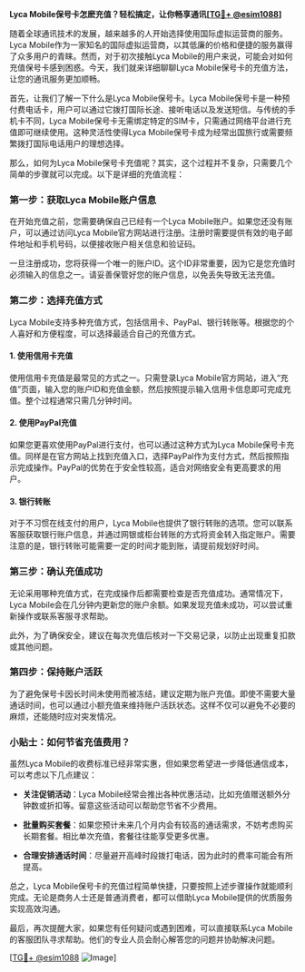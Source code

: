 **Lyca Mobile保号卡怎麽充值？轻松搞定，让你畅享通讯[[TG💪+ @esim1088](https://t.me/s/esim1088)]**

随着全球通讯技术的发展，越来越多的人开始选择使用国际虚拟运营商的服务。Lyca Mobile作为一家知名的国际虚拟运营商，以其低廉的价格和便捷的服务赢得了众多用户的青睐。然而，对于初次接触Lyca Mobile的用户来说，可能会对如何充值保号卡感到困惑。今天，我们就来详细聊聊Lyca Mobile保号卡的充值方法，让您的通讯服务更加顺畅。

首先，让我们了解一下什么是Lyca Mobile保号卡。Lyca Mobile保号卡是一种预付费电话卡，用户可以通过它拨打国际长途、接听电话以及发送短信。与传统的手机卡不同，Lyca Mobile保号卡无需绑定特定的SIM卡，只需通过网络平台进行充值即可继续使用。这种灵活性使得Lyca Mobile保号卡成为经常出国旅行或需要频繁拨打国际电话用户的理想选择。

那么，如何为Lyca Mobile保号卡充值呢？其实，这个过程并不复杂，只需要几个简单的步骤就可以完成。以下是详细的充值流程：

### 第一步：获取Lyca Mobile账户信息

在开始充值之前，您需要确保自己已经有一个Lyca Mobile账户。如果您还没有账户，可以通过访问Lyca Mobile官方网站进行注册。注册时需要提供有效的电子邮件地址和手机号码，以便接收账户相关信息和验证码。

一旦注册成功，您将获得一个唯一的账户ID。这个ID非常重要，因为它是您充值时必须输入的信息之一。请妥善保管好您的账户信息，以免丢失导致无法充值。

### 第二步：选择充值方式

Lyca Mobile支持多种充值方式，包括信用卡、PayPal、银行转账等。根据您的个人喜好和方便程度，可以选择最适合自己的充值方式。

#### 1. 使用信用卡充值

使用信用卡充值是最常见的方式之一。只需登录Lyca Mobile官方网站，进入“充值”页面，输入您的账户ID和充值金额，然后按照提示输入信用卡信息即可完成充值。整个过程通常只需几分钟时间。

#### 2. 使用PayPal充值

如果您更喜欢使用PayPal进行支付，也可以通过这种方式为Lyca Mobile保号卡充值。同样是在官方网站上找到充值入口，选择PayPal作为支付方式，然后按照指示完成操作。PayPal的优势在于安全性较高，适合对网络安全有更高要求的用户。

#### 3. 银行转账

对于不习惯在线支付的用户，Lyca Mobile也提供了银行转账的选项。您可以联系客服获取银行账户信息，并通过网银或柜台转账的方式将资金转入指定账户。需要注意的是，银行转账可能需要一定的时间才能到账，请提前规划好时间。

### 第三步：确认充值成功

无论采用哪种充值方式，在完成操作后都需要检查是否充值成功。通常情况下，Lyca Mobile会在几分钟内更新您的账户余额。如果发现充值未成功，可以尝试重新操作或联系客服寻求帮助。

此外，为了确保安全，建议在每次充值后核对一下交易记录，以防止出现重复扣款或其他问题。

### 第四步：保持账户活跃

为了避免保号卡因长时间未使用而被冻结，建议定期为账户充值。即使不需要大量通话时间，也可以通过小额充值来维持账户活跃状态。这样不仅可以避免不必要的麻烦，还能随时应对突发情况。

### 小贴士：如何节省充值费用？

虽然Lyca Mobile的收费标准已经非常实惠，但如果您希望进一步降低通信成本，可以考虑以下几点建议：

- **关注促销活动**：Lyca Mobile经常会推出各种优惠活动，比如充值赠送额外分钟数或折扣等。留意这些活动可以帮助您节省不少费用。
  
- **批量购买套餐**：如果您预计未来几个月内会有较高的通话需求，不妨考虑购买长期套餐。相比单次充值，套餐往往能享受更多优惠。

- **合理安排通话时间**：尽量避开高峰时段拨打电话，因为此时的费率可能会有所提高。

总之，Lyca Mobile保号卡的充值过程简单快捷，只要按照上述步骤操作就能顺利完成。无论是商务人士还是普通消费者，都可以借助Lyca Mobile提供的优质服务实现高效沟通。

最后，再次提醒大家，如果您有任何疑问或遇到困难，可以直接联系Lyca Mobile的客服团队寻求帮助。他们的专业人员会耐心解答您的问题并协助解决问题。

[[TG💪+ @esim1088](https://t.me/s/esim1088) ![Image](https://i.postimg.cc/4NQfJmqS/Snipaste-2025-05-13-00-14-12.png)]